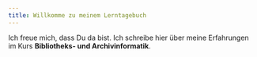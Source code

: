 ```yaml
---
title: Willkomme zu meinem Lerntagebuch
---
```


Ich freue mich, dass Du da bist. Ich schreibe hier über meine Erfahrungen im Kurs **Bibliotheks- und Archivinformatik**.
